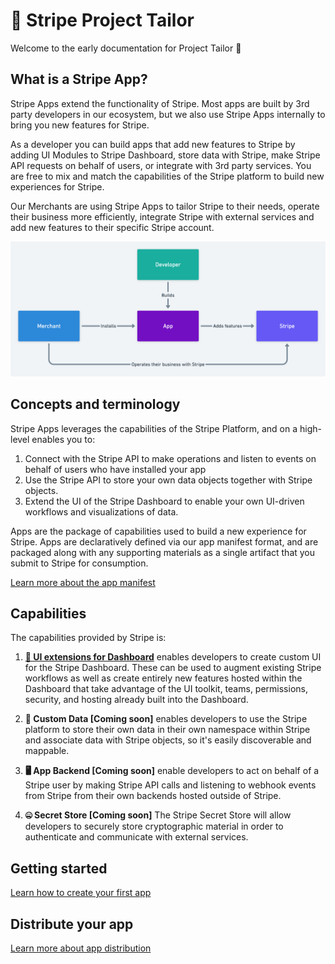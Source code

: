 # 🧵 Stripe Project Tailor

Welcome to the early documentation for Project Tailor 👋

## What is a Stripe App?
Stripe Apps extend the functionality of Stripe. Most apps are built by 3rd party developers in our ecosystem, but we also use Stripe Apps internally to bring you new features for Stripe.

As a developer you can build apps that add new features to Stripe by adding UI Modules to Stripe Dashboard, store data with Stripe, make Stripe API requests on behalf of users, or integrate with 3rd party services. You are free to mix and match the capabilities of the Stripe platform to build new experiences for Stripe.

Our Merchants are using Stripe Apps to tailor Stripe to their needs, operate their business more efficiently, integrate Stripe with external services and add new features to their specific Stripe account.

![Overview](./core/app_overview.png)

## Concepts and terminology

Stripe Apps leverages the capabilities of the Stripe Platform, and on a high-level enables you to:

1. Connect with the Stripe API to make operations and listen to events on behalf of users who have installed your app
1. Use the Stripe API to store your own data objects together with Stripe objects.
1. Extend the UI of the Stripe Dashboard to enable your own UI-driven workflows and visualizations of data.

Apps are the package of capabilities used to build a new experience for Stripe. Apps are declaratively defined via our app manifest format, and are packaged along with any supporting materials as a single artifact that you submit to Stripe for consumption.

[Learn more about the app manifest](./manifest/README.md)

## Capabilities

The capabilities provided by Stripe is:

1. [**🧩 UI extensions for Dashboard**](./ui-extensions/README.md) enables developers to create custom UI for the Stripe Dashboard. These can be used to augment existing Stripe workflows as well as create entirely new features hosted within the Dashboard that take advantage of the UI toolkit, teams, permissions, security, and hosting already built into the Dashboard. 


1. **💾 Custom Data [Coming soon]** enables developers to use the Stripe platform to store their own data in their own namespace within Stripe and associate data with Stripe objects, so it's easily discoverable and mappable.


1. **🖥 App Backend [Coming soon]** enable developers to act on behalf of a Stripe user by making Stripe API calls and listening to webhook events from Stripe from their own backends hosted outside of Stripe.

1. **🤐 Secret Store [Coming soon]** 
The Stripe Secret Store will allow developers to securely store cryptographic material in order to authenticate and communicate with external services.

## Getting started

[Learn how to create your first app](./create/README.md)

## Distribute your app

[Learn more about app distribution](./distribution/README.md)
